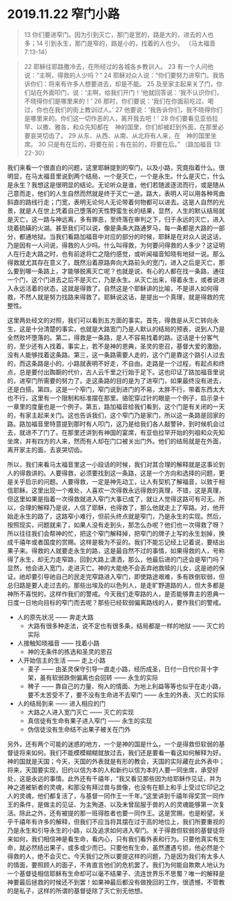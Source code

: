# 2019.11.22 窄门小路

> 13 你们要进窄门。因为引到灭亡，那门是宽的，路是大的，进去的人也多；14 引到永生，那门是窄的，路是小的，找着的人也少。  （马太福音 7:13-14）

> 22 耶稣往耶路撒冷去，在所经过的各城各乡教训人。  23  有一个人问他说：“主啊，得救的人少吗？”  24  耶稣对众人说：“你们要努力进窄门。我告诉你们：将来有许多人想要进去，却是不能。  25  及至家主起来关了门，你们站在外面叩门，说：‘主啊，给我们开门！’他就回答说：‘我不认识你们，不晓得你们是哪里来的！’  26  那时，你们要说：‘我们在你面前吃过、喝过，你也在我们的街上教训过人。’  27  他要说：‘我告诉你们，我不晓得你们是哪里来的。你们这一切作恶的人，离开我去吧！’  28  你们要看见亚伯拉罕、以撒、雅各，和众先知都在　神的国里，你们却被赶到外面，在那里必要哀哭切齿了。  29  从东、从西、从南、从北将有人来，在　神的国里坐席。  30  只是有在后的，将要在前；有在前的，将要在后。”  （路加福音 13: 22-30）

我们来看一个很直白的问题，这里耶稣提到的窄门，以及小路，究竟指着什么。很明显，在马太福音里说到两个结局，一个是灭亡，一个是永生。什么是灭亡，什么是永生？我想这是很明显的结论。无论听众是谁，他们若随波逐流而行，或是随从己意而走，他们的人生自然而然就是终于灭亡一途。路大，表明人可以用各种弯曲斜直的路线行走；门宽，表明无论何人无论带着何物都可以进去。这是人自然的光景，就是人在世上凭着自己堕落的天性野蛮生长的结果，显然，人生的默认结局就是灭亡，这一路与神远离，多有罪恶，至终落在审判之下，归于永远的灭亡，进入烧着硫磺的火湖。甚至我们可以说，像是条条大路通罗马，每一条都是大路的一部分，都通地狱。当我们看路加福音中对应的部分的时候，耶稣是在对众人说这话，乃是因有一人问说，得救的人少吗。什么叫得救，为何要问得救的人多少？这证明人在行走大路之时，也有前途将亡之隐约感觉，或听闻福音知晓有地狱一说。那么得救就尤其存在意义了。既然沿着原路奔向大路前头的宽门，进入之后是灭亡，那么要到哪一条路上，才能够脱离灭亡呢？也就是说，有心的人都在找一条路，通往一个门，这个门进去之后不是灭亡，乃是永生。从灭亡出来，得着永生，或者说进入永远活着的状态，这就是得救了。自然这是个耶稣讲的比喻，不是讲人如何得救，不然人就是努力找路来得救了。耶稣说这话，是提出一个真理，就是得救的完整性。

这里两处经文的对照，我们可以看到五方面的事实。首先，得救是从灭亡转向永生，这是十分清楚的事实，也就是大路宽门乃是人默认的结局的预表，说到人乃是全然败坏堕落的。第二，得救是一条路，是人不容易找着的路。这话是十分客气的，至少还有人找着。事实上，若不是神的恩典，圣灵的恩召，基督大爱的激励，没有人能够找着这条路。第三，这一条路需要人走的，这个门是靠这个路引人过去的，而这条路是小的，小路就表明不好走，不自由。走路是一个过程，有起点和终点，总是要付出踟蹰的代价，古人云千里之行始于足下。这也印证了路加福音里说的，进窄门所需要的努力了。走这条路的目的是为了进窄门，如果最终没有进去，还是白搭。第四，这是一个窄门，窄门说到进门的不易，太胖不行，带着东西太大也不行，这里有一个限制和标准摆在那里。骆驼穿过针的眼是一个例子，启示录十一章里的度量也是一个例子。第五，路加福音给我们看到，这个门是有关闭的一天的，有家主起来关门。这也告诉我们，这个窄门乃是家门，所以这一条路是回家的路。路加福音里特意提到那时有人叩门，这乃是给我们各人敲警钟，到时候机会过去，就进不了门了。在那里还讲到有神国的宴席，有亚伯拉罕开始的列祖和众先知坐席，并有四方的人来，然而有人却在门口被关出门外。他们的结局就是在外面，离开家主的面，去哀哭切齿。

所以，我们来看马太福音里这一小段话的时候，我们对其合理的解释就是这事论到人的得救讲的。人要得救，必须要找到这一条路，这是一个方向和选择的问题，更是关乎启示的问题。人要得救，一定是神先动工，让人有契机了解福音，以致于相信耶稣。这里出现一个难处，人喜欢一次得救永远得救的真理，不错，这是真理，但这里如果是指着一次得救就进入窄门大事已成了，就让人觉得这路可有可无。所以，合理的解释乃是说，人信了耶稣，也得救了，那么他就走上了窄路。对，他开始走永生的路了，这路窄小难行，但前头终点就是窄门，乃是永生的实现。然后，按照现实，问题就来了，如果人没有走到头，那怎么办呢？他们也一次得救了呀？所以往往我们会帮神的忙，把这个窄门解释掉，把窄门的牌子上写的永生划掉，换成千禧年或者国度的赏赐。这样是极为不妥的。我们不能忘记经上记着说，要结出果子来。得救的人就要走永生的路，这是最自然不过的事情，如果得救的人，号称得了永生，却无力走窄路，回到大路上潇洒，那么，他最后进的门还会是窄门吗？显然，他会进入宽门，走进灭亡。神的大能绝不会丢弃祂救赎的儿女，这是祂的保证。祂却要引导祂自己的民走完窄路进入窄门，即使路途艰难，多有跌倒软弱，但总归路是要人走过去的。那些出埃及的以色列人，是走旷野道路的人，但大多都是神所不喜悦的，这样作我们的警戒。今天我们走窄路的人，是否能够靠主的恩典一日度一日地向目标的窄门而去呢？那些已经软弱偏离路线的人，要作我们的警戒。

* 人的原先状况 —— 奔走大路
    * 大路有很多种走法，说不定也有很多条，结局都是一样的地狱 —— 灭亡的实际
* 人接触知晓福音 —— 找着小路
    * 神的无条件的拣选和圣灵的恩召
* 人开始信主的生活 —— 走上小路
    * 麦子 —— 由圣灵保守引导一直走小路，经历成圣，日付一日代价背十字架，虽有软弱跌倒偏离也会回转 —— 永生的实际
    * 稗子 —— 靠自己的力量、徇人的情面、为地上利益等等也似乎在走小路，要不太苦受不了，要不没有生命进不去窄门 —— 永生的外表、灭亡的实际
* 人的结局到来 —— 进入相应的门
    * 大路之人进入宽门灭亡 —— 灭亡的实现
    * 真信徒有生命有果子进入窄门 —— 永生的实现
    * 伪信徒没有生命结不出果子被关在门外

另外，还有两个可能的迷惑的地方，一个是神的国是什么，一个是得救但软弱的基督徒将来如何。我们不能模模糊糊就放过去，我们还是要看一看这如何解释为好。神的国就是天国；今天，天国的外表就是有形的教会，天国的实际藏在此外表中；将来，天国要实现，旧约以信为本的人和新约以信为本的人要一同坐席，承受好处，这是永远的事情。此外还有千禧年，“我又看见那些因为给耶稣作见证，并为　神之道被斩者的灵魂，和那没有拜过兽与兽像，也没有在额上和手上受过它印记之人的灵魂，他们都复活了，与基督一同作王一千年。”这里讲到千禧年得奖赏一同作王的条件，是做主的见证、为主殉道、以及未曾屈服于兽的人的灵魂能够第一次复活。除此之外，还有被提的那一班得胜者也要一同作王。这是赏赐，也是盼望。关乎千禧年有许多的解释，但我们不应当将其摆在过于高的地位上，我们所要重视的乃是永生和引导永生的小路，以及追求如何进入窄门。关于得救但软弱的基督徒将来如何，我们相信神是看生命，看内心，只有我们看外表和行为。只要他真实有生命，就必然结出果子，或多或少而已。只要他有生命，虽然遭遇亏损，他必然是个得救的人，绝不会灭亡。今天我们之所以要提这样的问题，乃是因为我们有太多人的情面，要照顾人的面子，不肯直言他们的危机罢了。我们为何能自欺欺人地认为一个基督徒相信耶稣有生命却可以毫不结果子、流连世界乐不思蜀？唯一的解释是神要最后拯救的时候还不到罢！如果神最后都没有做挽回的工作，很遗憾，不管教的是私子，这样的所谓的基督徒除了灭亡别无他想。